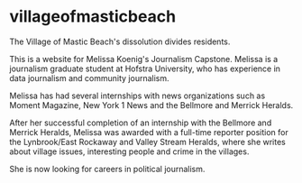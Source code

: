 # villageofmasticbeach
The Village of Mastic Beach's dissolution divides residents.

This is a website for Melissa Koenig's Journalism Capstone. Melissa is a journalism graduate student at Hofstra University, who has experience in data journalism and community journalism.

Melissa has had several internships with news organizations such as Moment Magazine, New York 1 News and the Bellmore and Merrick Heralds.

After her successful completion of an internship with the Bellmore and Merrick Heralds, Melissa was awarded with a full-time reporter position for the Lynbrook/East Rockaway and Valley Stream Heralds, where she writes about village issues, interesting people and crime in the villages.

She is now looking for careers in political journalism.
